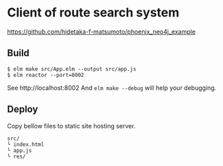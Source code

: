# Client of route search system

https://github.com/hidetaka-f-matsumoto/phoenix_neo4j_example

## Build

```
$ elm make src/App.elm --output src/app.js
$ elm reactor --port=8002
```

See http://localhost:8002
And `elm make --debug` will help your debugging.

## Deploy

Copy bellow files to static site hosting server.

```
src/
└ index.html
└ app.js
└ res/
```
